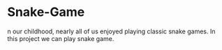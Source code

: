 # Snake-Game
n our childhood, nearly all of us enjoyed playing classic snake games.  In this project we can play snake game.
